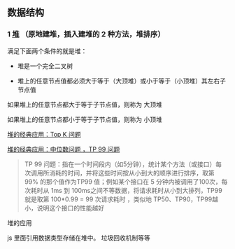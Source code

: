 ## 数据结构
### 1  [堆](./heap/heap.js)  （原地建堆，插入建堆的 2 种方法，堆排序）

满足下面两个条件的就是堆：

+ 堆是一个完全二叉树

+ 堆上的任意节点值都必须大于等于（大顶堆）或小于等于（小顶堆）其左右子节点值

如果堆上的任意节点都大于等于子节点值，则称为 大顶堆

如果堆上的任意节点都小于等于子节点值，则称为 小顶堆

[堆的经典应用：Top K 问题](./数据结构/heap/topk.js)

[堆的经典应用：中位数问题 ，TP 99 问题](./数据结构/heap/tp99.js)
> TP 99 问题：指在一个时间段内（如5分钟），统计某个方法（或接口）每次调用所消耗的时间，并将这些时间按从小到大的顺序进行排序，取第 99% 的那个值作为TP99 值；例如某个接口在 5 分钟内被调用了100次，每次耗时从 1ms 到 100ms之间不等数据，将请求耗时从小到大排列，TP99 就是取第 100*0.99 = 99 次请求耗时 ，类似地 TP50、TP90，TP99越小，说明这个接口的性能越好

堆的应用

js 里面引用数据类型存储在堆中。 垃圾回收机制等等